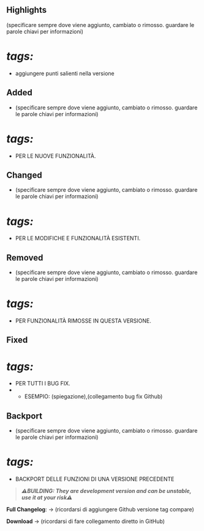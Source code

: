 ## Highlights

(specificare sempre dove viene aggiunto, cambiato o rimosso. guardare le parole chiavi per informazioni)
# _tags:_

- aggiungere punti salienti nella versione

## Added

- (specificare sempre dove viene aggiunto, cambiato o rimosso. guardare le parole chiavi per informazioni)
# _tags:_

- PER LE NUOVE FUNZIONALITÀ.

## Changed

- (specificare sempre dove viene aggiunto, cambiato o rimosso. guardare le parole chiavi per informazioni)
# _tags:_

- PER LE MODIFICHE E FUNZIONALITÀ ESISTENTI.

## Removed

- (specificare sempre dove viene aggiunto, cambiato o rimosso. guardare le parole chiavi per informazioni)
# _tags:_

- PER FUNZIONALITÀ RIMOSSE IN QUESTA VERSIONE.

## Fixed

# _tags:_

- PER TUTTI I BUG FIX.
- - ESEMPIO: (spiegazione),(collegamento bug fix Github)

## Backport

- (specificare sempre dove viene aggiunto, cambiato o rimosso. guardare le parole chiavi per informazioni)
# _tags:_

- BACKPORT DELLE FUNZIONI DI UNA VERSIONE PRECEDENTE

> _**⚠️BUILDING: They are development version and can be unstable, use it at your risk⚠️**_

**Full Changelog**: -> (ricordarsi di aggiungere Github versione tag compare)

**Download** -> (ricordarsi di fare collegamento diretto in GitHub)